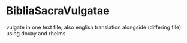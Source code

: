 # BibliaSacraVulgatae
vulgate in one text file; also english translation alongside (differing file) using douay and rheims
